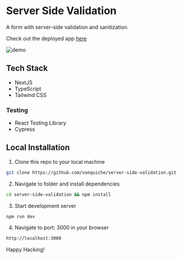 # Server Side Validation

A form with server-side validation and sanitization.

Check out the deployed app [here](https://server-side-validation.vercel.app/)

![demo](https://res.cloudinary.com/dvrs8gsj3/image/upload/v1668926577/walkie-buddy/chrome-capture-2022-10-20_xcxjba.gif)

## Tech Stack

- NextJS
- TypeScript
- Tailwind CSS

### Testing

- React Testing Library
- Cypress

## Local Installation

1. Clone this repo to your local machine

```sh
git clone https://github.com/vanquiche/server-side-validation.git
```

2. Navigate to folder and install dependencies

```sh
cd server-side-validation && npm install
```

3. Start development server

```sh
npm run dev
```

4. Navigate to port: 3000 in your browser

```sh
http://localhost:3000
```

Happy Hacking!
